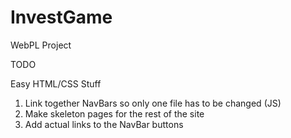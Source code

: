 # InvestGame
WebPL Project


TODO

Easy HTML/CSS Stuff
1. Link together NavBars so only one file has to be changed (JS)
2. Make skeleton pages for the rest of the site
3. Add actual links to the NavBar buttons
